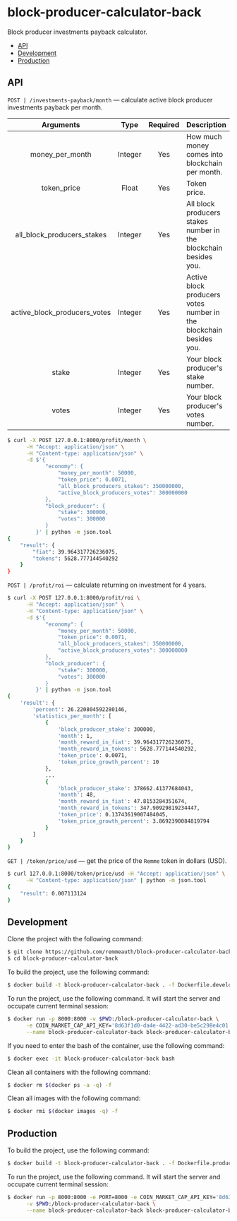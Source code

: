 # block-producer-calculator-back

Block producer investments payback calculator.

  * [API](#api)
  * [Development](#development)
  * [Production](#production)

## API

`POST | /investments-payback/month` — calculate active block producer investments payback per month.

| Arguments                     | Type    | Required | Description                                                        |
| :---------------------------: | :-----: | :------: | ------------------------------------------------------------------ |
| money_per_month               | Integer | Yes      | How much money comes into blockchain per month.                    |
| token_price                   | Float   | Yes      | Token price.                                                       |
| all_block_producers_stakes    | Integer | Yes      | All block producers stakes number in the blockchain besides you.   |
| active_block_producers_votes  | Integer | Yes      | Active block producers votes number in the blockchain besides you. |
| stake                         | Integer | Yes      | Your block producer's stake number.                                |
| votes                         | Integer | Yes      | Your block producer's votes number.                                |

```bash
$ curl -X POST 127.0.0.1:8000/profit/month \
      -H "Accept: application/json" \
      -H "Content-type: application/json" \
      -d $'{
            "economy": {
                "money_per_month": 50000,
                "token_price": 0.0071,
                "all_block_producers_stakes": 350000000,
                "active_block_producers_votes": 300000000
            },
            "block_producer": {
                "stake": 300000,
                "votes": 300000
            }
         }' | python -m json.tool
{
    "result": {
        "fiat": 39.964317726236075,
        "tokens": 5628.777144540292
    }
}
```

`POST | /profit/roi` — calculate returning on investment for 4 years.

```bash
$ curl -X POST 127.0.0.1:8000/profit/roi \
      -H "Accept: application/json" \
      -H "Content-type: application/json" \
      -d $'{
            "economy": {
                "money_per_month": 50000,
                "token_price": 0.0071,
                "all_block_producers_stakes": 350000000,
                "active_block_producers_votes": 300000000
            },
            "block_producer": {
                "stake": 300000,
                "votes": 300000
            }
         }' | python -m json.tool
{
    'result': {
        'percent': 26.220804592280146,
        'statistics_per_month': [
            {
                'block_producer_stake': 300000,
                'month': 1,
                'month_reward_in_fiat': 39.964317726236075,
                'month_reward_in_tokens': 5628.777144540292,
                'token_price': 0.0071,
                'token_price_growth_percent': 10
            },
            ...
            {
                'block_producer_stake': 378662.41377684043,
                'month': 48,
                'month_reward_in_fiat': 47.8153284351674,
                'month_reward_in_tokens': 347.90929819234447,
                'token_price': 0.13743619007484045,
                'token_price_growth_percent': 3.8692390084819794
            }
        ]
    }
}
```

`GET | /token/price/usd` — get the price of the `Remme` token in dollars (USD).

```bash
$ curl 127.0.0.1:8000/token/price/usd -H "Accept: application/json" \
      -H "Content-type: application/json" | python -m json.tool
{
    "result": 0.007113124
}
```

## Development

Clone the project with the following command:

```bash
$ git clone https://github.com/remmeauth/block-producer-calculator-back.git
$ cd block-producer-calculator-back
```

To build the project, use the following command:

```bash
$ docker build -t block-producer-calculator-back . -f Dockerfile.development
```

To run the project, use the following command. It will start the server and occupate current terminal session:

```bash
$ docker run -p 8000:8000 -v $PWD:/block-producer-calculator-back \
      -e COIN_MARKET_CAP_API_KEY='8d63f1d0-da4e-4422-ad30-be5c298e4c01' \
      --name block-producer-calculator-back block-producer-calculator-back
```

If you need to enter the bash of the container, use the following command:

```bash
$ docker exec -it block-producer-calculator-back bash
```

Clean all containers with the following command:

```bash
$ docker rm $(docker ps -a -q) -f
```

Clean all images with the following command:

```bash
$ docker rmi $(docker images -q) -f
```

## Production

To build the project, use the following command:

```bash
$ docker build -t block-producer-calculator-back . -f Dockerfile.production
```

To run the project, use the following command. It will start the server and occupate current terminal session:

```bash
$ docker run -p 8000:8000 -e PORT=8000 -e COIN_MARKET_CAP_API_KEY='8d63f1d0-da4e-4422-ad30-be5c298e4c01' \
      -v $PWD:/block-producer-calculator-back \
      --name block-producer-calculator-back block-producer-calculator-back
```
